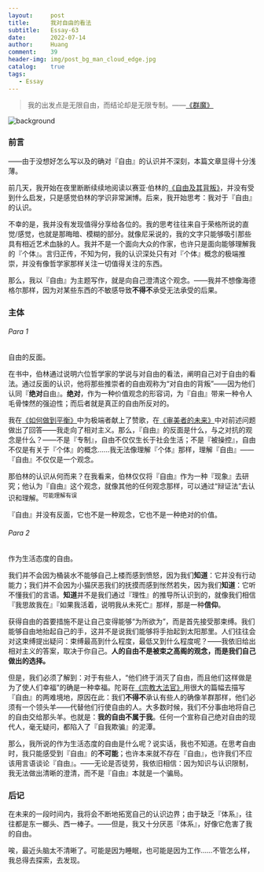 ```yaml
---
layout:     post
title:      我对自由的看法
subtitle:   Essay-63
date:       2022-07-14
author:     Huang
comment:    39
header-img: img/post_bg_man_cloud_edge.jpg
catalog:    true
tags:
   - Essay
---
```


> 我的出发点是无限自由，而结论却是无限专制。——[《群魔》](https://xn--29s704loyd.com/2021/08/09/Demons/)

![background](https://huang-feiyu.github.io/img/post_bg_man_cloud_edge.jpg)

### 前言

——由于没想好怎么写以及的确对『自由』的认识并不深刻，本篇文章显得十分浅薄。

前几天，我开始在夜里断断续续地阅读以赛亚·伯林的[《自由及其背叛》](https://book.douban.com/subject/34869836/)，并没有受到什么启发，只是感觉伯林的学识非常渊博。后来，我开始思考：我对于『自由』的认识。

不幸的是，我并没有发现值得分享给各位的。我的思考往往来自于荣格所说的直觉/感觉，也就是那晦暗、模糊的部分。就像尼采说的，我的文字只能够吸引那些具有相近艺术血脉的人。我并不是一个面向大众的作家，也许只是面向能够理解我的『个体』。言归正传，不知为何，我的认识深处只有对『个体』概念的极端推崇，并没有像哲学家那样关注一切值得关注的东西。

那么，我以『自由』为主题写作，就是向自己澄清这个观念。——我并不想像海德格尔那样，因为对某些东西的不敏感导致**不得不**承受无法承受的后果。

### 主体

###### Para 1

自由的反面。

在书中，伯林通过说明六位哲学家的学说与对自由的看法，阐明自己对于自由的看法。通过反面的认识，他将那些推崇者的自由观称为“对自由的背叛”——因为他们认同『**绝对**自由』。**绝对**，作为一种价值观念的形容词，为『自由』带来一种令人毛骨悚然的强迫性；而后者就是真正的自由所反对的。

我在[《如何做到平衡》](https://xn--29s704loyd.com/2022/05/03/Essay-54/#para-3)中为极端者献上了赞歌，在[《审美者的未来》](https://xn--29s704loyd.com/2022/07/07/Essay-62/#para-1)中对前述问题做出了回答——我走向了相对主义。那么，『自由』的反面是什么，与之对抗的观念是什么？——不是『专制』，自由不仅仅生长于社会生活；不是『被操控』，自由不仅是有关于『个体』的概念……我无法像理解『个体』那样，理解『自由』——『自由』不仅仅是一个观念。

那伯林的认识从何而来？在我看来，伯林仅仅将『自由』作为一种『现象』去研究；他认为『自由』这个观念，就像其他的任何观念那样，可以通过“辩证法”去认识和理解。<sup>可能理解有误</sup>

『自由』并没有反面，它也不是一种观念，它也不是一种绝对的价值。

###### Para 2

作为生活态度的自由。

我们并不会因为桶装水不能够自己上楼而感到愤怒，因为我们**知道**：它并没有行动能力；我们并不会因为小猫厌恶我们的抚摸而感到怅然若失，因为我们**知道**：它听不懂我们的言语。**知道**并不是我们通过『理性』的推导所认识到的，就像我们相信『我思故我在』『如果我活着，说明我从未死亡』那样，那是一种**信仰**。

获得自由的首要措施不是让自己变得能够“为所欲为”，而是首先接受那束缚。我们能够自由地抬起自己的手，这并不是说我们能够将手抬起到太阳那里。人们往往会对这束缚提出疑问：束缚最高到什么程度，最低又到什么程度呢？——我依旧给出相对主义的答案，取决于你自己。**人的自由不是被束之高阁的观念，而是我们自己做出的选择。**

但是，我们必须了解到：对于有些人，“他们终于消灭了自由，而且他们这样做是为了使人们幸福”的确是一种幸福。陀哥在[《宗教大法官》](https://huangfeiyu.blogspot.com/2021/08/blog-post.html)用很大的篇幅去描写『自由』的两难境地，原因在此：我们**不得不**承认有些人的确像羊群那样，他们必须有一个领头羊——代替他们行使自由的人。大多数时候，我们不分事由地将自己的自由交给那头羊。也就是：**我的自由不属于我**。任何一个宣称自己绝对自由的现代人，毫无疑问，都陷入了『自我欺骗』的泥潭。

那么，我所说的作为生活态度的自由是什么呢？说实话，我也不知道。在思考自由时，我只能感受到『自由』的**不可能**；也许本来就不存在『自由』，也许我们不应该用言语谈论『自由』。——无论是否徒劳，我依旧相信：因为知识与认识限制，我无法做出清晰的澄清，而不是『自由』本就是一个骗局。

### 后记

在未来的一段时间内，我将会不断地拓宽自己的认识边界；由于缺乏『体系』，往往都是东一榔头、西一棒子。——但是，我又十分厌恶『体系』，好像它危害了我的自由。

唉，最近头脑太不清晰了。可能是因为睡眠，也可能是因为工作……不管怎么样，我总得去探索，去发现。
